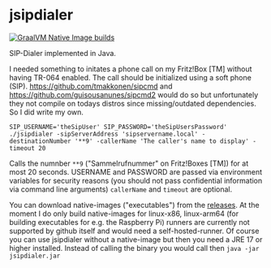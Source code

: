 # jsipdialer

[![GraalVM Native Image builds](https://github.com/pfichtner/jsipdialer/actions/workflows/maven.yml/badge.svg)](https://github.com/pfichtner/jsipdialer/actions/workflows/maven.yml)

SIP-Dialer implemented in Java. 

I needed something to initates a phone call on my Fritz!Box [TM] without having TR-064 enabled. 
The call should be initialized using a soft phone (SIP). https://github.com/tmakkonen/sipcmd and https://github.com/guisousanunes/sipcmd2 would do so but unfortunately they not compile on todays distros since missing/outdated dependencies. So I did write my own. 

```SIP_USERNAME='theSipUser' SIP_PASSWORD='theSipUsersPassword' ./jsipdialer -sipServerAddress 'sipservername.local' -destinationNumber '**9' -callerName 'The caller's name to display' -timeout 20```

Calls the numnber ```**9``` ("Sammelrufnummer" on Fritz!Boxes [TM]) for at most 20 seconds. 
USERNAME and PASSWORD are passed via environment variables for security reasons (you should not pass confidential information via command line arguments)
```callerName``` and ```timeout``` are optional. 

You can download native-images ("executables") from the [releases](https://github.com/pfichtner/jsipdialer/releases). 
At the moment I do only build native-images for linux-x86, linux-arm64 (for building executables for e.g. the Raspberry Pi) runners are currently not supported by github itself and would need a self-hosted-runner. 
Of course you can use jsipdialer without a native-image but then you need a JRE 17 or higher installed. Instead of calling the binary you would call then ```java -jar jsipdialer.jar```


